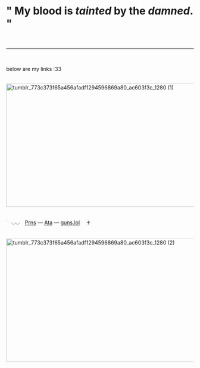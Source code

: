 # " My blood is *tainted* by the *damned*. "
</br>

***

</br>

below are my links :33 

</br>

<img width="1280" height="331" alt="tumblr_773c373f65a456afadf1294596869a80_ac603f3c_1280 (1)" src="https://github.com/user-attachments/assets/e7bab0c6-2fab-4050-89b8-5e058c40e867" />

</br>
</br>



࣪　◡◡　[Prns](https://en.pronouns.page/@taintedblood) ― [Ata](https://wvlff.atabook.org/) ― [guns.lol](https://guns.lol/kierthurs) 　♰
</br>
</br>
</br>
<img width="1280" height="331" alt="tumblr_773c373f65a456afadf1294596869a80_ac603f3c_1280 (2)" src="https://github.com/user-attachments/assets/24ed2f26-de3c-4cb6-b414-ea884bad2893" />
